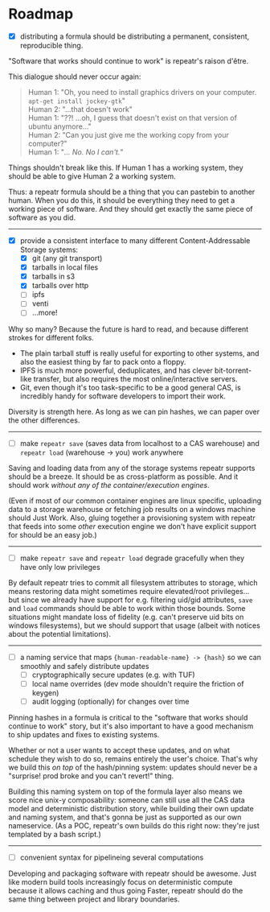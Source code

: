 Roadmap
=======

- [x] distributing a formula should be distributing a permanent, consistent, reproducible thing.

"Software that works should continue to work" is repeatr's raison d'être.

This dialogue should never occur again:

> Human 1: "Oh, you need to install graphics drivers on your computer.  `apt-get install jockey-gtk`"  
> Human 2: "...that doesn't work"  
> Human 1: "??!  ...oh, I guess that doesn't exist on that version of ubuntu anymore..."  
> Human 2: "Can you just give me the working copy from your computer?"  
> Human 1: "*... No.  No I can't.*"  

Things shouldn't break like this.
If Human 1 has a working system, they should be able to give Human 2 a working system.

Thus: a repeatr formula should be a thing that you can pastebin to another human.
When you do this, it should be everything they need to get a working piece of software.
And they should get exactly the same piece of software as you did.

---

- [x] provide a consistent interface to many different Content-Addressable Storage systems:
  - [x] git (any git transport)
  - [x] tarballs in local files
  - [x] tarballs in s3
  - [x] tarballs over http
  - [ ] ipfs
  - [ ] venti
  - [ ] ...more!

Why so many?  Because the future is hard to read, and because different strokes for different folks.

- The plain tarball stuff is really useful for exporting to other systems, and also the easiest thing by far to pack onto a floppy.
- IPFS is much more powerful, deduplicates, and has clever bit-torrent-like transfer, but also requires the most online/interactive servers.
- Git, even though it's too task-specific to be a good general CAS, is incredibly handy for software developers to import their work.

Diversity is strength here.  As long as we can pin hashes, we can paper over the other differences.

---

- [ ] make `repeatr save` (saves data from localhost to a CAS warehouse) and `repeatr load` (warehouse -> you) work anywhere

Saving and loading data from any of the storage systems repeatr supports should be a breeze.
It should be as cross-platform as possible.
And it should work *without any of the container/execution engines*.

(Even if most of our common container engines are linux specific,
uploading data to a storage warehouse or fetching job results on a windows machine should Just Work.
Also, gluing together a provisioning system with repeatr that feeds into some *other* execution engine
we don't have explicit support for should be an easy job.)

---

- [ ] make `repeatr save` and `repeatr load` degrade gracefully when they have only low privileges

By default repeatr tries to commit all filesystem attributes to storage, which means restoring data
might sometimes require elevated/root privileges... but since we already have support for e.g. 
filtering uid/gid attributes, `save` and `load` commands should be able to work within those bounds.
Some situations might mandate loss of fidelity (e.g. can't preserve uid bits on windows filesystems),
but we should support that usage (albeit with notices about the potential limitations).

---

- [ ] a naming service that maps `{human-readable-name} -> {hash}` so we can smoothly and safely distribute updates
  - [ ] cryptographically secure updates (e.g. with TUF)
  - [ ] local name overrides (dev mode shouldn't require the friction of keygen)
  - [ ] audit logging (optionally) for changes over time

Pinning hashes in a formula is critical to the "software that works should continue to work" story,
but it's also important to have a good mechanism to ship updates and fixes to existing systems.

Whether or not a user wants to accept these updates, and on what schedule they wish to do so, remains entirely the user's choice.
That's why we build this *on top* of the hash/pinning system: updates should never be a "surprise!  prod broke and you can't revert!" thing.

Building this naming system on top of the formula layer also means we score nice unix-y composability:
someone can still use all the CAS data model and deterministic distribution story, while building their own update and naming system,
and that's gonna be just as supported as our own nameservice.
(As a POC, repeatr's own builds do this right now: they're just templated by a bash script.)

---

- [ ] convenient syntax for pipelineing several computations

Developing and packaging software with repeatr should be awesome.
Just like modern build tools increasingly focus on deterministic compute because it allows caching and thus going Faster,
repeatr should do the same thing between project and library boundaries.



